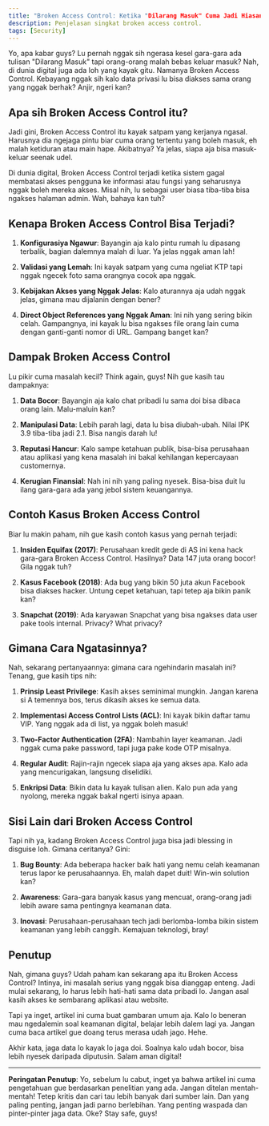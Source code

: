 ```yaml
---
title: "Broken Access Control: Ketika "Dilarang Masuk" Cuma Jadi Hiasan"
description: Penjelasan singkat broken access control.
tags: [Security]
---
```

Yo, apa kabar guys? Lu pernah nggak sih ngerasa kesel gara-gara ada tulisan "Dilarang Masuk" tapi orang-orang malah bebas keluar masuk? Nah, di dunia digital juga ada loh yang kayak gitu. Namanya Broken Access Control. Kebayang nggak sih kalo data privasi lu bisa diakses sama orang yang nggak berhak? Anjir, ngeri kan?

## Apa sih Broken Access Control itu?

Jadi gini, Broken Access Control itu kayak satpam yang kerjanya ngasal. Harusnya dia ngejaga pintu biar cuma orang tertentu yang boleh masuk, eh malah ketiduran atau main hape. Akibatnya? Ya jelas, siapa aja bisa masuk-keluar seenak udel.

Di dunia digital, Broken Access Control terjadi ketika sistem gagal membatasi akses pengguna ke informasi atau fungsi yang seharusnya nggak boleh mereka akses. Misal nih, lu sebagai user biasa tiba-tiba bisa ngakses halaman admin. Wah, bahaya kan tuh?

## Kenapa Broken Access Control Bisa Terjadi?

1. **Konfigurasiya Ngawur**: Bayangin aja kalo pintu rumah lu dipasang terbalik, bagian dalemnya malah di luar. Ya jelas nggak aman lah!

2. **Validasi yang Lemah**: Ini kayak satpam yang cuma ngeliat KTP tapi nggak ngecek foto sama orangnya cocok apa nggak.

3. **Kebijakan Akses yang Nggak Jelas**: Kalo aturannya aja udah nggak jelas, gimana mau dijalanin dengan bener?

4. **Direct Object References yang Nggak Aman**: Ini nih yang sering bikin celah. Gampangnya, ini kayak lu bisa ngakses file orang lain cuma dengan ganti-ganti nomor di URL. Gampang banget kan?

## Dampak Broken Access Control

Lu pikir cuma masalah kecil? Think again, guys! Nih gue kasih tau dampaknya:

1. **Data Bocor**: Bayangin aja kalo chat pribadi lu sama doi bisa dibaca orang lain. Malu-maluin kan?

2. **Manipulasi Data**: Lebih parah lagi, data lu bisa diubah-ubah. Nilai IPK 3.9 tiba-tiba jadi 2.1. Bisa nangis darah lu!

3. **Reputasi Hancur**: Kalo sampe ketahuan publik, bisa-bisa perusahaan atau aplikasi yang kena masalah ini bakal kehilangan kepercayaan customernya.

4. **Kerugian Finansial**: Nah ini nih yang paling nyesek. Bisa-bisa duit lu ilang gara-gara ada yang jebol sistem keuangannya.

## Contoh Kasus Broken Access Control

Biar lu makin paham, nih gue kasih contoh kasus yang pernah terjadi:

1. **Insiden Equifax (2017)**: Perusahaan kredit gede di AS ini kena hack gara-gara Broken Access Control. Hasilnya? Data 147 juta orang bocor! Gila nggak tuh?

2. **Kasus Facebook (2018)**: Ada bug yang bikin 50 juta akun Facebook bisa diakses hacker. Untung cepet ketahuan, tapi tetep aja bikin panik kan?

3. **Snapchat (2019)**: Ada karyawan Snapchat yang bisa ngakses data user pake tools internal. Privacy? What privacy?

## Gimana Cara Ngatasinnya?

Nah, sekarang pertanyaannya: gimana cara ngehindarin masalah ini? Tenang, gue kasih tips nih:

1. **Prinsip Least Privilege**: Kasih akses seminimal mungkin. Jangan karena si A temennya bos, terus dikasih akses ke semua data.

2. **Implementasi Access Control Lists (ACL)**: Ini kayak bikin daftar tamu VIP. Yang nggak ada di list, ya nggak boleh masuk!

3. **Two-Factor Authentication (2FA)**: Nambahin layer keamanan. Jadi nggak cuma pake password, tapi juga pake kode OTP misalnya.

4. **Regular Audit**: Rajin-rajin ngecek siapa aja yang akses apa. Kalo ada yang mencurigakan, langsung diselidiki.

5. **Enkripsi Data**: Bikin data lu kayak tulisan alien. Kalo pun ada yang nyolong, mereka nggak bakal ngerti isinya apaan.

## Sisi Lain dari Broken Access Control

Tapi nih ya, kadang Broken Access Control juga bisa jadi blessing in disguise loh. Gimana ceritanya? Gini:

1. **Bug Bounty**: Ada beberapa hacker baik hati yang nemu celah keamanan terus lapor ke perusahaannya. Eh, malah dapet duit! Win-win solution kan?

2. **Awareness**: Gara-gara banyak kasus yang mencuat, orang-orang jadi lebih aware sama pentingnya keamanan data.

3. **Inovasi**: Perusahaan-perusahaan tech jadi berlomba-lomba bikin sistem keamanan yang lebih canggih. Kemajuan teknologi, bray!

## Penutup

Nah, gimana guys? Udah paham kan sekarang apa itu Broken Access Control? Intinya, ini masalah serius yang nggak bisa dianggap enteng. Jadi mulai sekarang, lo harus lebih hati-hati sama data pribadi lo. Jangan asal kasih akses ke sembarang aplikasi atau website.

Tapi ya inget, artikel ini cuma buat gambaran umum aja. Kalo lo beneran mau ngedalemin soal keamanan digital, belajar lebih dalem lagi ya. Jangan cuma baca artikel gue doang terus merasa udah jago. Hehe.

Akhir kata, jaga data lo kayak lo jaga doi. Soalnya kalo udah bocor, bisa lebih nyesek daripada diputusin. Salam aman digital!

---

**Peringatan Penutup**: 
Yo, sebelum lu cabut, inget ya bahwa artikel ini cuma pengetahuan gue berdasarkan penelitian yang ada. Jangan ditelan mentah-mentah! Tetep kritis dan cari tau lebih banyak dari sumber lain. Dan yang paling penting, jangan jadi parno berlebihan. Yang penting waspada dan pinter-pinter jaga data. Oke? Stay safe, guys!